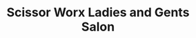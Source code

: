 ---
title: "Scissor Worx Ladies and Gents Salon"
url: /havant/scissor-worx-ladies-and-gents-salon/
shop: hairdresser
---